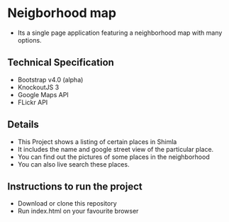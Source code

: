 # Neigborhood map 
+ Its a single page application featuring a neighborhood map with many options.

## Technical Specification
+ Bootstrap v4.0 (alpha)
+ KnockoutJS 3
+ Google Maps API
+ FLickr API

## Details
+ This Project shows a listing of certain places in Shimla
+ It includes the name and google street view of the particular place.
+ You can find out the pictures of some places in the neighborhood
+ You can also live search these places.

## Instructions to run the project
+ Download or clone this repository
+ Run index.html on your favourite browser